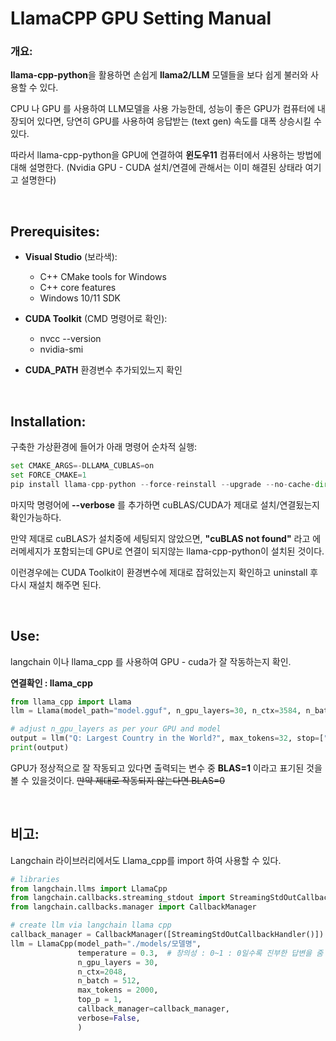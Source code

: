 # LlamaCPP GPU Setting Manual


### 개요:
**llama-cpp-python**을 활용하면 손쉽게 **llama2/LLM** 모델들을 보다 쉽게 불러와 사용할 수 있다.

CPU 나 GPU 를 사용하여 LLM모델을 사용 가능한데, 성능이 좋은 GPU가 컴퓨터에 내장되어 있다면, 당연히 GPU를 사용하여 응답받는 (text gen) 속도를 대폭 상승시킬 수 있다. 

따라서 llama-cpp-python을 GPU에 연결하여 **윈도우11** 컴퓨터에서 사용하는 방법에 대해 설명한다. (Nvidia GPU - CUDA 설치/연결에 관해서는 이미 해결된 상태라 여기고 설명한다)

<br>


## Prerequisites:
- **Visual Studio** (보라색):
    -  C++ CMake tools for Windows
    -  C++ core features
    -  Windows 10/11 SDK
  
- **CUDA Toolkit** (CMD 명령어로 확인):
    - nvcc --version
    - nvidia-smi
  
- **CUDA_PATH** 환경변수 추가되있느지 확인

<br>


## Installation:
구축한 가상환경에 들어가 아래 명령어 순차적 실행:

```python
set CMAKE_ARGS=-DLLAMA_CUBLAS=on
set FORCE_CMAKE=1
pip install llama-cpp-python --force-reinstall --upgrade --no-cache-dir
```

마지막 명령어에 **--verbose** 를 추가하면 cuBLAS/CUDA가 제대로 설치/연결됬는지 확인가능하다.

만약 제대로 cuBLAS가 설치중에 세팅되지 않았으면, **"cuBLAS not found"** 라고 에러메세지가 포함되는데
GPU로 연결이 되지않는 llama-cpp-python이 설치된 것이다.

이런경우에는 CUDA Toolkit이 환경변수에 제대로 잡혀있는지 확인하고 uninstall 후 다시 재설치 해주면 된다.

<br>


## Use:
langchain 이나 llama_cpp 를 사용하여 GPU - cuda가 잘 작동하는지 확인.



**연결확인 : llama_cpp**
```python
from llama_cpp import Llama
llm = Llama(model_path="model.gguf", n_gpu_layers=30, n_ctx=3584, n_batch=521, verbose=True)

# adjust n_gpu_layers as per your GPU and model
output = llm("Q: Largest Country in the World?", max_tokens=32, stop=["Q:", "\n"], echo=True)
print(output)
```

GPU가 정상적으로 잘 작동되고 있다면 출력되는 변수 중 **BLAS=1** 이라고 표기된 것을 볼 수 있을것이다. ~~만약 제대로 작동되지 않는다면 BLAS=0~~

<br>


## 비고:
Langchain 라이브러리에서도 Llama_cpp를 import 하여 사용할 수 있다.

```python
# libraries
from langchain.llms import LlamaCpp
from langchain.callbacks.streaming_stdout import StreamingStdOutCallbackHandler
from langchain.callbacks.manager import CallbackManager

# create llm via langchain llama cpp
callback_manager = CallbackManager([StreamingStdOutCallbackHandler()])
llm = LlamaCpp(model_path="./models/모델명",
               temperature = 0.3,  # 창의성 : 0~1 : 0일수록 진부한 답변을 줌
               n_gpu_layers = 30,
               n_ctx=2048, 
               n_batch = 512,
               max_tokens = 2000,
               top_p = 1,
               callback_manager=callback_manager,
               verbose=False,
               )
```